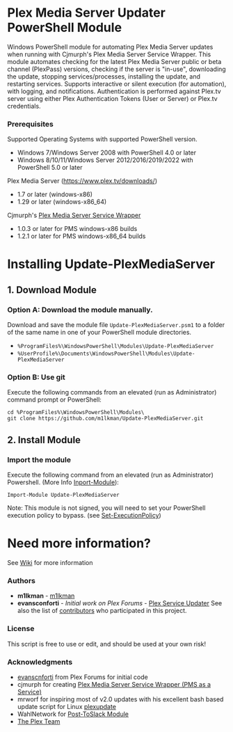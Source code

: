 # Plex Media Server Updater PowerShell Module
Windows PowerShell module for automating Plex Media Server updates when running with Cjmurph's Plex Media Server Service Wrapper. This module automates checking for the latest Plex Media Server public or beta channel (PlexPass) versions, checking if the server is "in-use", downloading the update, stopping services/processes, installing the update, and restarting services. Supports interactive or silent execution (for automation), with logging, and notifications. Authentication is performed against Plex.tv server using either Plex Authentication Tokens (User or Server) or Plex.tv credentials.
### Prerequisites
  Supported Operating Systems with supported PowerShell version.
  * Windows 7/Windows Server 2008 with PowerShell 4.0 or later
  * Windows 8/10/11/Windows Server 2012/2016/2019/2022 with PowerShell 5.0 or later
 
  Plex Media Server (https://www.plex.tv/downloads/)
  * 1.7 or later (windows-x86)
  * 1.29 or later (windows-x86_64)

  Cjmurph's [Plex Media Server Service Wrapper](https://github.com/cjmurph/PmsService)
  * 1.0.3 or later for PMS windows-x86 builds
  * 1.2.1 or later for PMS windows-x86_64 builds
  
# Installing Update-PlexMediaServer
## 1. Download Module

### Option A: Download the module manually. 

Download and save the module file `Update-PlexMediaServer.psm1` to a folder of the same name in one of your PowerShell module directories. 
* `%ProgramFiles%\WindowsPowerShell\Modules\Update-PlexMediaServer`
* `%UserProfile%\Documents\WindowsPowerShell\Modules\Update-PlexMediaServer`

### Option B: Use git
Execute the following commands from an elevated (run as Administrator) command prompt or PowerShell:
```
cd %ProgramFiles%\WindowsPowerShell\Modules\
git clone https://github.com/m1lkman/Update-PlexMediaServer.git
```
## 2. Install Module
### Import the module
Execute the following command from an elevated (run as Administrator) Powershell. (More Info [Inport-Module](https://learn.microsoft.com/en-us/powershell/module/microsoft.powershell.core/import-module)):
```
Import-Module Update-PlexMediaServer
```

Note: This module is not signed, you will need to set your PowerShell execution policy to bypass. (see [Set-ExecutionPolicy](https://learn.microsoft.com/en-us/powershell/module/microsoft.powershell.security/set-executionpolicy?view=powershell-7.3))

# Need more information?

See [Wiki](https://github.com/m1lkman/Update-PlexMediaServer/wiki) for more information

### Authors
* **m1lkman** - [m1lkman](https://github.com/m1lkman)
* **evansconforti** - *Initial work on Plex Forums* - [Plex Service Updater](https://forums.plex.tv/t/utility-plex-service-updater/88636)
See also the list of [contributors](https://github.com/m1lkman/Update-PlexMediaServer/contributors) who participated in this project.
### License
This script is free to use or edit, and should be used at your own risk!
### Acknowledgments
* [evanscnforti](https://forums.plex.tv/u/evansconforti/) from Plex Forums for initial code
* cjmurph for creating [Plex Media Server Service Wrapper (PMS as a Service)](https://github.com/cjmurph/PmsService)
* mrworf for inspiring most of v2.0 updates with his excellent bash based update script for Linux [plexupdate](https://github.com/mrworf/plexupdate)
* WahlNetwork for [Post-ToSlack Module](https://github.com/WahlNetwork/powershell-scripts/blob/master/Slack/Post-ToSlack.ps1)
* [The Plex Team](https://plex.tv/)

